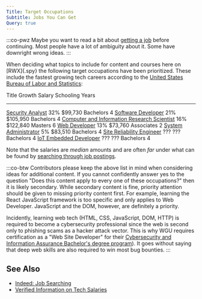 ```yaml
---
Title: Target Occupations
Subtitle: Jobs You Can Get
Query: true
---
```


:::co-pwz
Maybe you want to read a bit about [getting a job](./getajob/) before continuing. Most people have a lot of ambiguity about it. Some have downright wrong ideas.
:::

When deciding what topics to include for content and courses here on [RWX]{.spy} the following target occupations have been prioritized. These include the fastest growing tech careers according to the [United States Bureau of Labor and Statistics](https://www.bls.gov/ooh/computer-and-information-technology/home.htm):

 Title                                                      Growth   Salary        Schooling   Years
---------------------------------------------------------  -------- -----------  ------------ --------
  [Security Analyst](./secanalyst/)                           32%     \$99,730     Bachelors      4
  [Software Developer](./dev/)                                21%    \$105,950     Bachelors      4
  [Computer and Information Research Scientist](./sci/)       16%    \$122,840      Masters       6 
  [Web Developer](./webdev)                                   13%     \$73,760     Associates     2
  [System Administrator](./sysadmin/)                          5%     \$83,510     Bachelors      4 
  [Site Reliability Engineer](./sre/)                         ???       ???        Bachelors      4
  [IoT Embedded Developer](./iotdev/)                         ???       ???        Bachelors      4

Note that the salaries are *median* amounts and are often *far* under what can be found by [searching through job postings](https://indeed.com/).

:::co-btw
Contributors please keep the above list in mind when considering ideas for additional content. If you cannot confidently answer yes to the question "Does this content apply to every one of these occupations?" then it is likely secondary. While secondary content is fine, priority attention should be given to missing priority content first. For example, learning the React JavaScript framework is too specific and only applies to Web Developer. JavaScript and the DOM, however, are definitely a priority.

Incidently, learning web tech (HTML, CSS, JavaScript, DOM, HTTP) is required to become a cybersecurity professional since the web is second only to phishing scams as a hacker attack vector. This is why WGU requires certification as a "Web Site Developer" for their [Cybersecurity and Information Assurance Bachelor's degree program](https://www.wgu.edu/online-it-degrees/cybersecurity-information-assurance-bachelors-program.html)). It goes without saying that deep web skills are also required to win most bug bounties.
:::

## See Also

* [Indeed: Job Searching](https://indeed.com/)
* [Verified Information on Tech Salaries](https://www.levels.fyi/)
